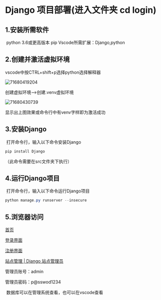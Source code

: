 
# Django 项目部署(进入文件夹 cd login)

## 1.安装所需软件

​    python 3.6或更高版本
    pip
    Vscode所需扩展：Django,python



## 2.创建并激活虚拟环境

vscode中按CTRL+shift+p选择python选择解释器

![71680419204](D:\src\1716804192048.png)

创建虚拟环境-->创建.venv虚拟环境

![71680430739](D:\src\1716804307397.png)

显示出上图效果或命令行中有venv字样即为激活成功

## 3.安装Django

​    打开命令行，输入以下命令安装Django

```powershell
pip install Django
```

（此命令需要在src文件夹下执行）



## 4.运行Django项目

​    打开命令行，输入以下命令运行Django项目

```powershell
python manage.py runserver --insecure
```



## 5.浏览器访问

[首页](http://127.0.0.1:8000/user/index)

[登录界面](http://127.0.0.1:8000/user/login)

[注册界面](http://127.0.0.1:8000/user/register)

[站点管理 | Django 站点管理员](http://127.0.0.1:8000/admin/)

管理员账号：admin 

管理员密码：p@sswod1234

​ 数据库可以在管理系统查看，也可以在vscode查看